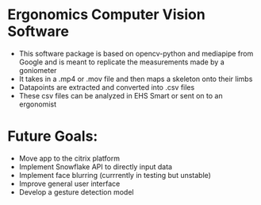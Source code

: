 # Ergonomics Computer Vision Software 

- This software package is based on opencv-python and mediapipe from Google and is meant to replicate the measurements made by a goniometer
- It takes in a .mp4 or .mov file and then maps a skeleton onto their limbs
- Datapoints are extracted and converted into .csv files
- These csv files can be analyzed in EHS Smart or sent on to an ergonomist



# Future Goals:
- Move app to the citrix platform
- Implement Snowflake API to directly input data
- Implement face blurring (currrently in testing but unstable)
- Improve general user interface
- Develop a gesture detection model
